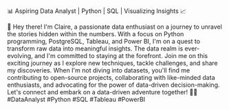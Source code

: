 📊 Aspiring Data Analyst | Python | SQL | Visualizing Insights 📈

👋 Hey there! I'm Claire, a passionate data enthusiast on a journey to unravel the stories hidden within the numbers. With a focus on Python programming, PostgreSQL, Tableau, and Power BI, I'm on a quest to transform raw data into meaningful insights.
The data realm is ever-evolving, and I'm committed to staying at the forefront. Join me on this exciting journey as I explore new techniques, tackle challenges, and share my discoveries.
When I'm not diving into datasets, you'll find me contributing to open-source projects, collaborating with like-minded data enthusiasts, and advocating for the power of data-driven decision-making.
Let's connect and embark on a data-driven adventure together! 🚀🔗 #DataAnalyst #Python #SQL #Tableau #PowerBI
